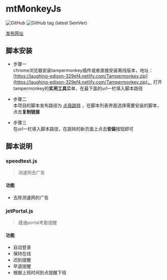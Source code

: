# mtMonkeyJs
![GitHub](https://img.shields.io/github/license/meterXu/mtMonkeyJs.svg)
![GitHub tag (latest SemVer)](https://img.shields.io/github/tag/meterXu/mtMonkeyJs.svg)

[发布网址](https://laughing-edison-329ef4.netlify.com/)
## 脚本安装
* 步骤一  
chrome浏览器安装tampermonkey插件或者直接安装离线版本，地址：[https://laughing-edison-329ef4.netlify.com/Tampermonkey.zip](https://laughing-edison-329ef4.netlify.com/Tampermonkey.zip)，
打开tampermonkey的**实用工具**菜单，在最下面的url一栏填入脚本路径

* 步骤二  
本项目的脚本发布路径为
[点我跳转](https://laughing-edison-329ef4.netlify.com/) ，在脚本列表界面选择需要安装的脚本，点击**复制链接**

* 步骤三    
在url一栏填入脚本路径，在跳转的新页面上点击**安装**按钮即可
## 脚本说明
### speedtest.js 
>测速网去广告
#### 功能
* 去除测速网的广告
### jetPortal.js 
>捷通portal考勤提醒
#### 功能
* 自动登录
* 保持在线
* 迟到提醒
* 早退提醒
* 根据上班时间到点提醒下班
